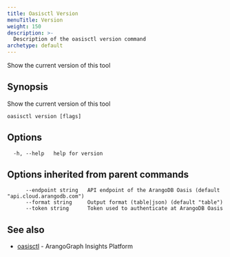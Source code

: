```yaml
---
title: Oasisctl Version
menuTitle: Version
weight: 150
description: >-
  Description of the oasisctl version command
archetype: default
---
```

Show the current version of this tool

## Synopsis

Show the current version of this tool

```
oasisctl version [flags]
```

## Options

```
  -h, --help   help for version
```

## Options inherited from parent commands

```
      --endpoint string   API endpoint of the ArangoDB Oasis (default "api.cloud.arangodb.com")
      --format string     Output format (table|json) (default "table")
      --token string      Token used to authenticate at ArangoDB Oasis
```

## See also

* [oasisctl](options.md)	 - ArangoGraph Insights Platform

